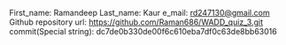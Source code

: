 First_name: Ramandeep
Last_name: Kaur
e_mail:  rd247130@gmail.com
Github repository url:  https://github.com/Raman686/WADD_quiz_3.git
commit(Special string): dc7de0b330de00f6c610eba7df0c63de8bb63016